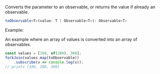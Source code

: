 Converts the parameter to an observable, or returns the value if already an observable.

```typescript
toObservable<T>(value: T | Observable<T>): Observable<T>
```

Example:

An example where an array of values is converted into an array of observables.

```typescript
const values = [100, of(200), 300];
forkJoin(values.map(toObservable))
    .subscribe(v => console.log(v));
// prints [100, 200, 300]
```
